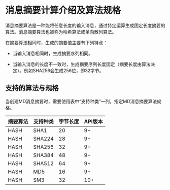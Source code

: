 # 消息摘要计算介绍及算法规格

消息摘要算法是一种能将任意长度的输入消息，通过特定运算生成固定长度摘要的算法。消息摘要算法也被称为哈希算法或单向散列算法。


在摘要算法相同时，生成的摘要值主要有下列特点：


- 当输入消息相同时，生成摘要序列相同。

- 当输入消息的长度不一致时，生成摘要序列长度固定（摘要长度由算法决定）。例如SHA256会生成256位，即32字节。


## 支持的算法与规格

当创建MD消息摘要时，需要使用表中“支持种类”一列，指定MD消息摘要算法规格。

| 摘要算法 | 支持种类 | 字节长度 |  API版本 |
| -------- | -------- | -------- | -------- |
| HASH | SHA1 | 20 | 9+ |
| HASH | SHA224 | 28 | 9+ |
| HASH | SHA256 | 32 | 9+ |
| HASH | SHA384 | 48 | 9+ |
| HASH | SHA512 | 64 | 9+ |
| HASH | MD5 | 16 | 9+ |
| HASH | SM3 | 32 | 10+ |
